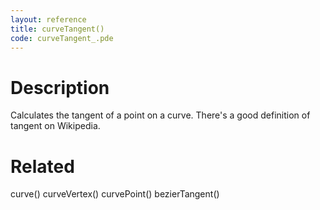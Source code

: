 ```yaml
---
layout: reference
title: curveTangent()
code: curveTangent_.pde
---
```


# Description

Calculates the tangent of a point on a curve. There's a good definition of tangent on Wikipedia.

# Related

curve()
curveVertex()
curvePoint()
bezierTangent()
